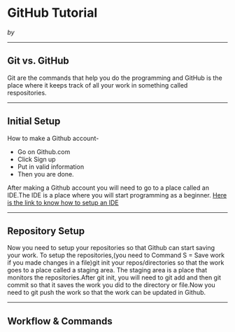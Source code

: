 # GitHub Tutorial

_by <Andy Huang>_

---
## Git vs. GitHub
Git are the commands that help you do the programming and GitHub is the place where it keeps track of all your work in something called respositories.


---
## Initial Setup
How to make a Github account-
- Go on Github.com
- Click Sign up
- Put in valid information
- Then you are done.

After making a Github account you will need to go to a place called an IDE.The IDE is a place where you will start programming as a beginner. [Here is the link to know how to setup an IDE](https://github.com/hstatsep/ide50)


---
## Repository Setup
Now you need to setup your repositories so that Github can start saving your work. To setup the repositories,(you need to Command S = Save work if you made changes in a file)git init your repos/directories so that the work goes to a place called a staging area.
The staging area is a place that monitors the repositories.After git init, you will need to git add and then git commit so that it saves the work you did to the directory or file.Now you need to git push the work so that the work can be updated in Github.


---
## Workflow & Commands
